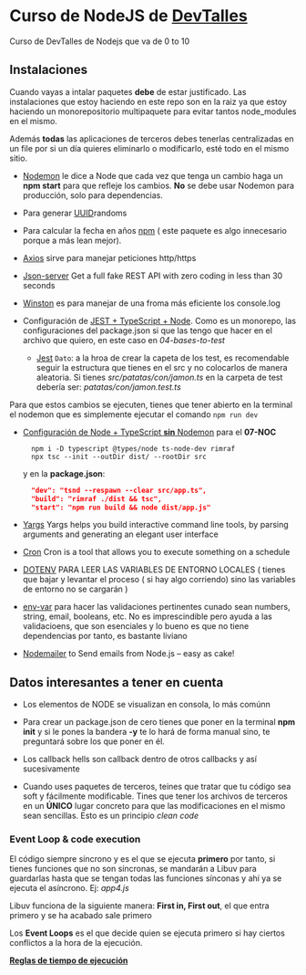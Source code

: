 # Curso de NodeJS de [DevTalles](https://cursos.devtalles.com/courses/take/nodejs-de-cero-a-experto/lessons/)

Curso de DevTalles de Nodejs que va de 0 to 10

## Instalaciones

Cuando vayas a intalar paquetes **debe** de estar justificado. Las instalaciones que estoy haciendo en este repo son en la raiz ya que estoy haciendo un monorepositorio multipaquete para evitar tantos node_modules en el mismo.

Además **todas** las aplicaciones de terceros debes tenerlas centralizadas en un file por si un día quieres eliminarlo o modificarlo, esté todo en el mismo sitio.

* [Nodemon](https://www.npmjs.com/package/nodemon) le dice a Node que cada vez que tenga un cambio haga un **npm start** para que refleje los cambios. **No** se debe usar Nodemon para producción, solo para dependencias.

* Para generar [UUID](https://www.npmjs.com/package/uuid)randoms

* Para calcular la fecha en años [npm](https://www.npmjs.com/package/get-age) ( este paquete es algo innecesario porque a más lean mejor). 

* [Axios](https://www.npmjs.com/package/axios) sirve para manejar peticiones http/https

* [Json-server](https://www.npmjs.com/package/json-server?activeTab=readme) Get a full fake REST API with zero coding in less than 30 seconds

* [Winston](https://www.npmjs.com/package/winston) es para manejar de una froma más eficiente los console.log

* Configuración de [JEST + TypeScript + Node](https://gist.github.com/Klerith/98d7b1bc0f1525e892f260813cad1007). Como es un monorepo, las configuraciones del package.json si que las tengo que hacer en el archivo que quiero, en este caso en _04-bases-to-test_
  * [Jest](https://jestjs.io/docs/getting-started)
  `Dato`: a la hroa de crear la capeta de los test, es recomendable seguir la estructura que tienes en el src y no colocarlos de manera aleatoria. Si tienes _src/patatas/con/jamon.ts_ en la carpeta de test debería ser: _patatas/con/jamon.test.ts_
  
Para que estos cambios se ejecuten, tienes que tener abierto en la terminal el nodemon que es simplemente ejecutar el comando `npm run dev`

* [Configuración de Node + TypeScript **sin** Nodemon](https://gist.github.com/Klerith/3ba17e86dc4fabd8301a59699b9ffc0b) para el **07-NOC**
  ```
    npm i -D typescript @types/node ts-node-dev rimraf
    npx tsc --init --outDir dist/ --rootDir src
  ```
  y en la **package.json**:
  ```json
    "dev": "tsnd --respawn --clear src/app.ts",
    "build": "rimraf ./dist && tsc",
    "start": "npm run build && node dist/app.js"
  ```

* [Yargs](https://www.npmjs.com/package/yargs) Yargs helps you build interactive command line tools, by parsing arguments and generating an elegant user interface

* [Cron](https://www.npmjs.com/package/cron) Cron is a tool that allows you to execute something on a schedule

* [DOTENV](https://www.npmjs.com/package/dotenv) PARA LEER LAS VARIABLES DE ENTORNO LOCALES ( tienes que bajar y levantar el proceso ( si hay algo corriendo) sino las variables de entorno no se cargarán )

* [env-var](https://www.npmjs.com/package/env-var) para hacer las validaciones pertinentes cunado sean numbers, string, email, booleans, etc. No es imprescindible pero ayuda a las validacioens, que son esenciales y lo bueno es que no tiene dependencias por tanto, es bastante liviano

* [Nodemailer](https://www.npmjs.com/package/nodemailer) to Send emails from Node.js – easy as cake!

## Datos interesantes a tener en cuenta

* Los elementos de NODE se visualizan en consola, lo más comúnn

* Para crear un package.json de cero tienes que poner en la terminal **npm init** y si le pones la bandera **-y** te lo hará de forma manual sino, te preguntará sobre los que poner en él.

* Los callback hells son callback dentro de otros callbacks y así sucesivamente

* Cuando uses paquetes de terceros, teines que tratar que tu código sea soft y fácilmente modificable. Tines que tener los archivos de terceros en un **ÚNICO** lugar concreto para que las modificaciones en el mismo sean sencillas. Esto es un principio _clean code_

### Event Loop & code execution

El código siempre síncrono y es el que se ejecuta **primero** por tanto, si tienes funciones que no son síncronas, se mandarán a Libuv para guardarlas hasta que se tengan todas las funciones sínconas y ahí ya se ejecuta el asíncrono. Ej: _app4.js_

Libuv funciona de la siguiente manera: **First in, First out**, el que entra primero y se ha acabado sale primero

Los **Event Loops** es el que decide quien se ejecuta primero si hay ciertos conflictos a la hora de la ejecución.

**[Reglas de tiempo de ejecución](https://www.builder.io/blog/visual-guide-to-nodejs-event-loop)**

